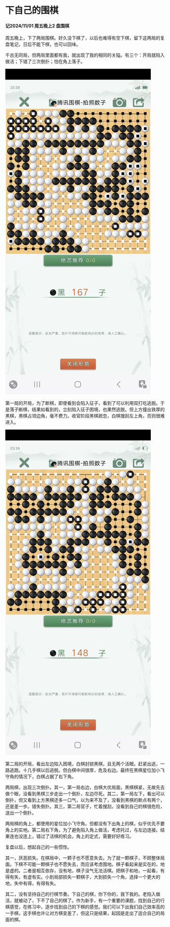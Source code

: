 # 下自己的围棋

#### 记2024/11/01 周五晚上2 盘围棋

周五晚上，下了两局围棋。好久没下棋了，以后也难得有空下棋，留下这两局的复盘笔记，日后不能下棋，也可以回味。

千古无同局，但两局里面都有我，就出现了我的相同的关隘。有三个：开局就陷入做活；下错了三次倒扑；怕在角上落子。

![第一局](./2024_11_01_go_0.jpeg)

第一局的开局，为了断棋，即使看到会陷入征子，看到了可以利用双打吃逃脱。于是落子断棋，结果如看到的，立刻陷入征子困境，也果然逃脱。但上方撞出铁厚的黑棋，黑棋占领边角，毫不费力。收官阶段黑棋疏忽，白棋搜刮左上角，否则很难进入。

![第二局](./2024_11_01_go_1.jpeg)

第二局的开局，看出左边陷入困境，白棋封锁黑棋，且无两个活眼。赶紧出逃，一路逃跑。十几手棋以后逃脱。但白棋中间很厚，危及右边。最终在黑棋星位加小飞守角的情况下，白棋占据了右下角。

两局棋，出现三次倒扑。其一，第一局右边，白棋大优局面，黑棋棋紧，无故先去做个眼，没看到黑棋三步走出一个倒扑，左边尽死。其二，第一局左下，看出可以倒扑，但又看到上方黑棋还多一口气，以为来不及了，没看到黑棋的断点有两个，还是差一步。错失倒扑。其三，第二局官子，忙着搜刮，没看到自己的棋很危险，送出一个倒扑。

两局棋的角上，都使用的星位加小飞守角。但都没有下出角上的棋，似乎优先不要角上的实地。第二局右下角，为了避免陷入角上做活，考虑托过，与左边连接。结果连也没连上，错过了活棋的机会。角上的定式，需要好好练习。

复盘以后，想起自己的一些惯性。

其一，厌恶损失。在棋局中，一颗子也不愿意失去。为了就一颗棋子，不顾整体局面。下棋不可能一颗棋子也不愿失去，而应该考虑围地。棋子看起来是实在的，地是虚的。二者是相互依存，没有地，棋子没气无法活棋。把棋子和地，一起看，有得有失，有虚有实。小到局部损失一颗棋子，大到损失一个角，选择一个更大的地，失中有得，有得有失。

其二，没有坚持自己的行棋节奏。下自己的棋，你下你的，我下我的。老陷入做活，就被动了，下不了自己的棋了。作为新手，有一个重要的课题，找到自己的行棋感觉，在练习中，逐步找到自己的下棋的感觉。我们可以下出我们自己效率高的一手棋，这手棋也许让对方棋变差了，但这只是结果，起因是走出了适合自己的局面的棋。
